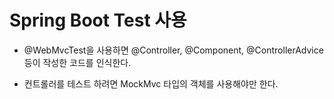 # Spring Boot Test 사용

- @WebMvcTest을 사용하면 @Controller, @Component, @ControllerAdvice등이 작성한 코드를 인식한다. 

- 컨트롤러를 테스트 하려면 MockMvc 타입의 객체를 사용해야만 한다. 
